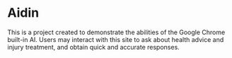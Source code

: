 # Aidin
This is a project created to demonstrate the abilities of the Google Chrome built-in AI. 
Users may interact with this site to ask about health advice and injury treatment, and obtain quick and accurate responses.
